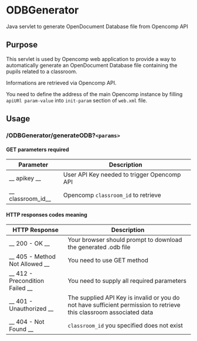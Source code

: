 # ODBGenerator
Java servlet to generate OpenDocument Database file from Opencomp API

## Purpose

This servlet is used by Opencomp web application to provide a way to automatically generate an OpenDocument Database file containing the pupils related to a classroom.

Informations are retrieved via Opencomp API.

You need to define the address of the main Opencomp instance by filling ```apiURl param-value``` into ```init-param``` section of ```web.xml``` file.

## Usage

### /ODBGenerator/generateODB?```<params>```

#### GET parameters required

| Parameter          | Description                                   |
|--------------------|-----------------------------------------------|
| __ apikey __       | User API Key needed to trigger Opencomp API   |
| __ classroom_id__  | Opencomp ```classroom_id``` to retrieve       |

#### HTTP responses codes meaning

| HTTP Response                     | Description                                   |
|-----------------------------------|-----------------------------------------------|
| __ 200 - OK __                    | Your browser should prompt to download the generated .odb file                                                                 |
| __ 405 - Method Not Allowed __    | You need to use GET method                    |
| __ 412 - Precondition Failed __   | You need to supply all required parameters    |
| __ 401 - Unauthorized __          | The supplied API Key is invalid or you do not have sufficient permission to retrieve this classroom associated data               |
| __ 404 - Not Found __             | ```classroom_id``` you specified does not exist    |
